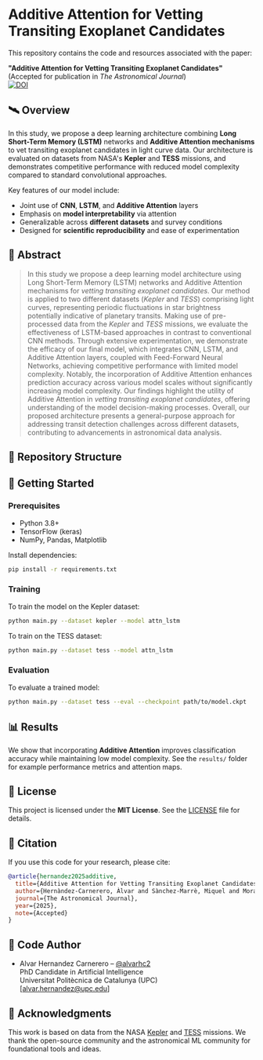 # Additive Attention for Vetting Transiting Exoplanet Candidates

This repository contains the code and resources associated with the paper:

**"Additive Attention for Vetting Transiting Exoplanet Candidates"**  
(Accepted for publication in *The Astronomical Journal*)  
[![DOI](https://zenodo.org/badge/919767503.svg)](https://doi.org/10.5281/zenodo.15212407)

## 🛰️ Overview

In this study, we propose a deep learning architecture combining **Long Short-Term Memory (LSTM)** networks and **Additive Attention mechanisms** to vet transiting exoplanet candidates in light curve data. Our architecture is evaluated on datasets from NASA's **Kepler** and **TESS** missions, and demonstrates competitive performance with reduced model complexity compared to standard convolutional approaches.

Key features of our model include:

- Joint use of **CNN**, **LSTM**, and **Additive Attention** layers
- Emphasis on **model interpretability** via attention
- Generalizable across **different datasets** and survey conditions
- Designed for **scientific reproducibility** and ease of experimentation

## 🔬 Abstract

> In this study we propose a deep learning model architecture using Long Short-Term Memory (LSTM) networks and Additive Attention mechanisms for *vetting transiting exoplanet candidates*. Our method is applied to two different datasets (*Kepler* and *TESS*) comprising light curves, representing periodic fluctuations in star brightness potentially indicative of planetary transits. Making use of pre-processed data from the *Kepler* and *TESS* missions, we evaluate the effectiveness of LSTM-based approaches in contrast to conventional CNN methods. Through extensive experimentation, we demonstrate the efficacy of our final model, which integrates CNN, LSTM, and Additive Attention layers, coupled with Feed-Forward Neural Networks, achieving competitive performance with limited model complexity. Notably, the incorporation of Additive Attention enhances prediction accuracy across various model scales without significantly increasing model complexity. Our findings highlight the utility of Additive Attention in *vetting transiting exoplanet candidates*, offering understanding of the model decision-making processes. Overall, our proposed architecture presents a general-purpose approach for addressing transit detection challenges across different datasets, contributing to advancements in astronomical data analysis.

## 📁 Repository Structure

## 🚀 Getting Started

### Prerequisites

- Python 3.8+
- TensorFlow (keras)
- NumPy, Pandas, Matplotlib

Install dependencies:

```bash
pip install -r requirements.txt
```

### Training

To train the model on the Kepler dataset:

```bash
python main.py --dataset kepler --model attn_lstm
```

To train on the TESS dataset:

```bash
python main.py --dataset tess --model attn_lstm
```

### Evaluation

To evaluate a trained model:

```bash
python main.py --dataset tess --eval --checkpoint path/to/model.ckpt
```

## 📊 Results

We show that incorporating **Additive Attention** improves classification accuracy while maintaining low model complexity. See the ```results/``` folder for example performance metrics and attention maps.

## 📜 License

This project is licensed under the **MIT License**. See the [LICENSE](LICENSE) file for details.

## 📖 Citation

If you use this code for your research, please cite:

```bibtex
@article{hernandez2025additive,
  title={Additive Attention for Vetting Transiting Exoplanet Candidates},
  author={Hernàndez-Carnerero, Àlvar and Sànchez-Marrè, Miquel and Morales, Juan Carlos},
  journal={The Astronomical Journal},
  year={2025},
  note={Accepted}
}
```

## 👥 Code Author

- Alvar Hernandez Carnerero – [@alvarhc2](https://github.com/alvarhc2)  
  PhD Candidate in Artificial Intelligence  
  Universitat Politècnica de Catalunya (UPC)  
  [alvar.hernandez@upc.edu]

## 🙌 Acknowledgments

This work is based on data from the NASA [Kepler](https://www.nasa.gov/mission_pages/kepler/main/index.html) and [TESS](https://tess.mit.edu/) missions. We thank the open-source community and the astronomical ML community for foundational tools and ideas.
